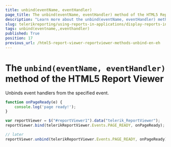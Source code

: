 ```yaml
---
title: unbind(eventName, eventHandler)
page_title: The unbind(eventName, eventHandler) method of the HTML5 Report Viewer explained
description: "Learn more about the unbind(eventName, eventHandler) method of the Telerik Reporting HTML5 Report Viewer and how to use it to customize the viewer's behavior."
slug: telerikreporting/using-reports-in-applications/display-reports-in-applications/web-application/html5-report-viewer/api-reference/reportviewer/methods/unbind(eventname,-eventhandler)
tags: unbind(eventname,,eventhandler)
published: True
position: 17
previous_url: /html5-report-viewer-reportviewer-methods-unbind-en-eh
---
```


# The `unbind(eventName, eventHandler)` method of the HTML5 Report Viewer

Unbinds event handlers from the specified event.

````JavaScript
function onPageReady(e) {
	console.log('page ready!');
}

var reportViewer = $("#reportViewer1").data("telerik_ReportViewer");
reportViewer.bind(telerikReportViewer.Events.PAGE_READY, onPageReady);

// later
reportViewer.unbind(telerikReportViewer.Events.PAGE_READY, onPageReady);
````

